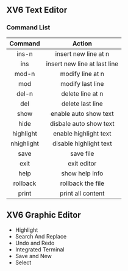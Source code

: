 ## XV6 Text Editor

### Command List
|   Command     |   Action                          |
|   :-:         |   :-:                             |
|   ins-n       |   insert new line at n            |
|   ins         |   insert new line at last line    |
|   mod-n       |   modify line at n                |
|   mod         |   modify last line                |
|   del-n       |   delete line at n                |
|   del         |   delete last line                |
|   show        |   enable auto show text           |
|   hide        |   disbale auto show text          |
|   highlight   |   enable highlight text           |
|   nhighlight  |   disable highlight text          |
|   save        |   save file                       |
|   exit        |   exit editor                     |
|   help        |   show help info                  |
|   rollback    |   rollback the file               |
|   print       |   print all content               |

## XV6 Graphic Editor

- Highlight
- Search And Replace
- Undo and Redo
- Integrated Terminal
- Save and New
- Select
